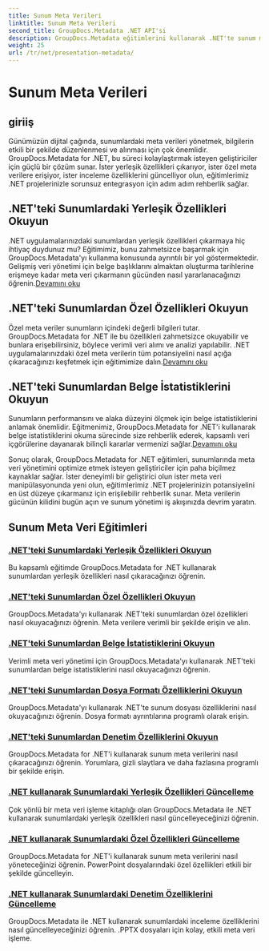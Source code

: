 ```yaml
---
title: Sunum Meta Verileri
linktitle: Sunum Meta Verileri
second_title: GroupDocs.Metadata .NET API'si
description: GroupDocs.Metadata eğitimlerini kullanarak .NET'te sunum meta verilerini verimli bir şekilde yönetmeyi öğrenin. Yerleşik ve özel özelliklere kolaylıkla erişin.
weight: 25
url: /tr/net/presentation-metadata/
---
```


# Sunum Meta Verileri

## giriiş

Günümüzün dijital çağında, sunumlardaki meta verileri yönetmek, bilgilerin etkili bir şekilde düzenlenmesi ve alınması için çok önemlidir. GroupDocs.Metadata for .NET, bu süreci kolaylaştırmak isteyen geliştiriciler için güçlü bir çözüm sunar. İster yerleşik özellikleri çıkarıyor, ister özel meta verilere erişiyor, ister inceleme özelliklerini güncelliyor olun, eğitimlerimiz .NET projelerinizle sorunsuz entegrasyon için adım adım rehberlik sağlar.

## .NET'teki Sunumlardaki Yerleşik Özellikleri Okuyun

 .NET uygulamalarınızdaki sunumlardan yerleşik özellikleri çıkarmaya hiç ihtiyaç duydunuz mu? Eğitimimiz, bunu zahmetsizce başarmak için GroupDocs.Metadata'yı kullanma konusunda ayrıntılı bir yol göstermektedir. Gelişmiş veri yönetimi için belge başlıklarını almaktan oluşturma tarihlerine erişmeye kadar meta veri çıkarmanın gücünden nasıl yararlanacağınızı öğrenin.[Devamını oku](./read-built-in-properties-presentations/)

## .NET'teki Sunumlardan Özel Özellikleri Okuyun

Özel meta veriler sunumların içindeki değerli bilgileri tutar. GroupDocs.Metadata for .NET ile bu özellikleri zahmetsizce okuyabilir ve bunlara erişebilirsiniz, böylece verimli veri alımı ve analizi yapılabilir. .NET uygulamalarınızdaki özel meta verilerin tüm potansiyelini nasıl açığa çıkaracağınızı keşfetmek için eğitimimize dalın.[Devamını oku](./read-custom-properties-presentations/)

## .NET'teki Sunumlardan Belge İstatistiklerini Okuyun

 Sunumların performansını ve alaka düzeyini ölçmek için belge istatistiklerini anlamak önemlidir. Eğitmenimiz, GroupDocs.Metadata for .NET'i kullanarak belge istatistiklerini okuma sürecinde size rehberlik ederek, kapsamlı veri içgörülerine dayanarak bilinçli kararlar vermenizi sağlar.[Devamını oku](./read-document-statistics-presentations/)

Sonuç olarak, GroupDocs.Metadata for .NET eğitimleri, sunumlarında meta veri yönetimini optimize etmek isteyen geliştiriciler için paha biçilmez kaynaklar sağlar. İster deneyimli bir geliştirici olun ister meta veri manipülasyonunda yeni olun, eğitimlerimiz .NET projelerinizin potansiyelini en üst düzeye çıkarmanız için erişilebilir rehberlik sunar. Meta verilerin gücünün kilidini bugün açın ve sunum yönetimi iş akışınızda devrim yaratın.

## Sunum Meta Veri Eğitimleri
### [.NET'teki Sunumlardaki Yerleşik Özellikleri Okuyun](./read-built-in-properties-presentations/)
Bu kapsamlı eğitimde GroupDocs.Metadata for .NET kullanarak sunumlardan yerleşik özellikleri nasıl çıkaracağınızı öğrenin.
### [.NET'teki Sunumlardan Özel Özellikleri Okuyun](./read-custom-properties-presentations/)
GroupDocs.Metadata'yı kullanarak .NET'teki sunumlardan özel özellikleri nasıl okuyacağınızı öğrenin. Meta verilere verimli bir şekilde erişin ve alın.
### [.NET'teki Sunumlardan Belge İstatistiklerini Okuyun](./read-document-statistics-presentations/)
Verimli meta veri yönetimi için GroupDocs.Metadata'yı kullanarak .NET'teki sunumlardan belge istatistiklerini nasıl okuyacağınızı öğrenin.
### [.NET'teki Sunumlardan Dosya Formatı Özelliklerini Okuyun](./read-file-format-properties-presentations/)
GroupDocs.Metadata'yı kullanarak .NET'te sunum dosyası özelliklerini nasıl okuyacağınızı öğrenin. Dosya formatı ayrıntılarına programlı olarak erişin.
### [.NET'teki Sunumlardan Denetim Özelliklerini Okuyun](./read-inspection-properties-presentations/)
GroupDocs.Metadata for .NET'i kullanarak sunum meta verilerini nasıl çıkaracağınızı öğrenin. Yorumlara, gizli slaytlara ve daha fazlasına programlı bir şekilde erişin.
### [.NET kullanarak Sunumlardaki Yerleşik Özellikleri Güncelleme](./update-built-in-properties-presentations/)
Çok yönlü bir meta veri işleme kitaplığı olan GroupDocs.Metadata ile .NET kullanarak sunumlardaki yerleşik özellikleri nasıl güncelleyeceğinizi öğrenin.
### [.NET kullanarak Sunumlardaki Özel Özellikleri Güncelleme](./update-custom-properties-presentations/)
GroupDocs.Metadata for .NET'i kullanarak sunum meta verilerini nasıl yöneteceğinizi öğrenin. PowerPoint dosyalarındaki özel özellikleri etkili bir şekilde güncelleyin.
### [.NET kullanarak Sunumlardaki Denetim Özelliklerini Güncelleme](./update-inspection-properties-presentations/)
GroupDocs.Metadata ile .NET kullanarak sunumlardaki inceleme özelliklerini nasıl güncelleyeceğinizi öğrenin. .PPTX dosyaları için kolay, etkili meta veri işleme.